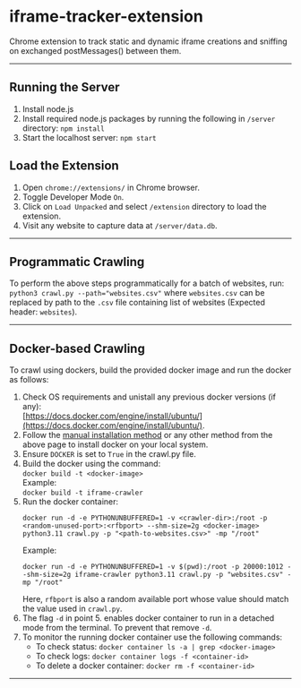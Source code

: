 # iframe-tracker-extension
Chrome extension to track static and dynamic iframe creations and sniffing on exchanged postMessages() between them.

<hr />

## Running the Server
1. Install node.js
2. Install required node.js packages by running the following in ```/server``` directory:
   ```npm install```
3. Start the localhost server:
   ```npm start```

## Load the Extension
1. Open ```chrome://extensions/``` in Chrome browser.
2. Toggle Developer Mode ```On```.
3. Click on ```Load Unpacked``` and select ```/extension``` directory to load the extension.
4. Visit any website to capture data at ```/server/data.db```.

<hr />

## Programmatic Crawling
To perform the above steps programmatically for a batch of websites, run: ```python3 crawl.py --path="websites.csv"``` where ```websites.csv``` can be replaced by path to the ```.csv``` file containing list of websites (Expected header: ```websites```).

<hr />

## Docker-based Crawling
To crawl using dockers, build the provided docker image and run the docker as follows:
1. Check OS requirements and unistall any previous docker versions (if any):<br> 
   [https://docs.docker.com/engine/install/ubuntu/](https://docs.docker.com/engine/install/ubuntu/).
2. Follow the [manual installation method](https://docs.docker.com/engine/install/ubuntu/#install-from-a-package) or any other method from the above page to install docker on your local system.
3. Ensure ```DOCKER``` is set to ```True``` in the crawl.py file.
4. Build the docker using the command:<br>
   `docker build -t <docker-image>`<br>
   Example:<br>
   `docker build -t iframe-crawler`
5. Run the docker container:<br>
   ```
   docker run -d -e PYTHONUNBUFFERED=1 -v <crawler-dir>:/root -p <random-unused-port>:<rfbport> --shm-size=2g <docker-image> python3.11 crawl.py -p "<path-to-websites.csv>" -mp "/root"
   ```
   Example:<br>
   ```
   docker run -d -e PYTHONUNBUFFERED=1 -v $(pwd):/root -p 20000:1012 --shm-size=2g iframe-crawler python3.11 crawl.py -p "websites.csv" -mp "/root"
   ```
   Here, `rfbport` is also a random available port whose value should match the value used in `crawl.py`.
6. The flag `-d` in point 5. enables docker container to run in a detached mode from the terminal. To prevent that remove `-d`.
7. To monitor the running docker container use the following commands:<br>
      - To check status: `docker container ls -a | grep <docker-image>`<br>
      - To check logs: `docker container logs -f <container-id>`<br>
      - To delete a docker container: `docker rm -f <container-id>`<br>

<hr />
